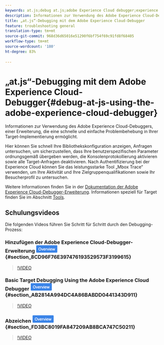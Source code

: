 ```yaml
---
keywords: at.js;debug at.js;adobe Experience Cloud debugger;experience cloud debugger;mbox trace;mbox highlight;debug;debugging
description: Informationen zur Verwendung des Adobe Experience Cloud-Debuggers, einer Erweiterung, die eine schnelle und einfache Problembehebung in Ihrer Target-Implementierung ermöglicht.
title: „at.js“-Debugging mit dem Adobe Experience Cloud-Debugger
feature: troubleshooting general
translation-type: tm+mt
source-git-commit: 968d36d65016e51290f6bf754f69c91fd8f68405
workflow-type: tm+mt
source-wordcount: '180'
ht-degree: 83%

---
```



# „at.js“-Debugging mit dem Adobe Experience Cloud-Debugger{#debug-at-js-using-the-adobe-experience-cloud-debugger}

Informationen zur Verwendung des Adobe Experience Cloud-Debuggers, einer Erweiterung, die eine schnelle und einfache Problembehebung in Ihrer Target-Implementierung ermöglicht.

Hier können Sie schnell Ihre Bibliothekskonfiguration anzeigen, Anfragen untersuchen, um sicherzustellen, dass Ihre benutzerspezifischen Parameter ordnungsgemäß übergeben werden, die Konsolenprotokollierung aktivieren sowie alle Target-Anfragen deaktivieren. Nach Authentifizierung bei der Experience Cloud können Sie das leistungsstarke Tool „Mbox Trace“ verwenden, um Ihre Aktivität und Ihre Zielgruppenqualifikationen sowie Ihr Besucherprofil zu untersuchen.

Weitere Informationen finden Sie in der [Dokumentation der Adobe Experience Cloud-Debugger-Erweiterung](https://experienceleague.adobe.com/docs/debugger/using/experience-cloud-debugger.html). Informationen speziell für Target finden Sie im Abschnitt [Tools](https://experienceleague.adobe.com/docs/debugger/using/tools.html).

## Schulungsvideos

Die folgenden Videos führen Sie Schritt für Schritt durch den Debugging-Prozess:

### Hinzufügen der Adobe Experience Cloud-Debugger-Erweiterung  ![Übersichtskennzeichnung](/help/assets/overview.png) {#section_8CD96F76E397476193529573F3199615}

>[!VIDEO](https://video.tv.adobe.com/v/23114/)

### Basic Target Debugging Using the Adobe Experience Cloud Debugger ![Overview badge](/help/assets/overview.png) {#section_AB2814A994DC4A86BABDD0441343D911}

>[!VIDEO](https://video.tv.adobe.com/v/23115/)

### Abzeichen ![für Mbox-Ablaufverfolgungsübersicht](/help/assets/overview.png) {#section_FD3BC8019FA847209AB8BCA747C50211}

>[!VIDEO](https://video.tv.adobe.com/v/23113/)
